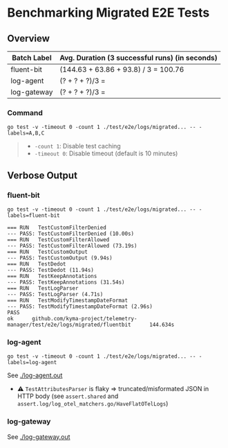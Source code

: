 # Benchmarking Migrated E2E Tests

## Overview
| Batch Label | Avg. Duration (3 successful runs) (in seconds) |
| ----------- | ---------------------------------------------- |
| fluent-bit  | (144.63 + 63.86 + 93.8) / 3 = 100.76           |
| log-agent   | (? + ? + ?)/3 =                                |
| log-gateway | (? + ? + ?)/3 =                                |


### Command
`go test -v -timeout 0 -count 1 ./test/e2e/logs/migrated... -- -labels=A,B,C`
> - `-count 1`: Disable test caching
> - `-timeout 0`: Disable timeout (default is 10 minutes)

## Verbose Output

### fluent-bit
```shell
go test -v -timeout 0 -count 1 ./test/e2e/logs/migrated... -- -labels=fluent-bit

=== RUN   TestCustomFilterDenied
--- PASS: TestCustomFilterDenied (10.00s)
=== RUN   TestCustomFilterAllowed
--- PASS: TestCustomFilterAllowed (73.19s)
=== RUN   TestCustomOutput
--- PASS: TestCustomOutput (9.94s)
=== RUN   TestDedot
--- PASS: TestDedot (11.94s)
=== RUN   TestKeepAnnotations
--- PASS: TestKeepAnnotations (31.54s)
=== RUN   TestLogParser
--- PASS: TestLogParser (4.71s)
=== RUN   TestModifyTimestampDateFormat
--- PASS: TestModifyTimestampDateFormat (2.96s)
PASS
ok      github.com/kyma-project/telemetry-manager/test/e2e/logs/migrated/fluentbit      144.634s
```

### log-agent
```shell
go test -v -timeout 0 -count 1 ./test/e2e/logs/migrated... -- -labels=log-agent
```

See [./log-agent.out](./log-agent.out)
- ⚠️ `TestAttributesParser` is flaky => truncated/misformated JSON in HTTP body (see `assert.shared` and `assert.log/log_otel_matchers.go/HaveFlatOTelLogs`)

### log-gateway
See [./log-gateway.out](./log-gateway.out)